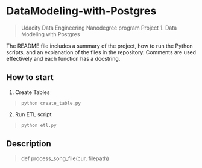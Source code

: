 DataModeling-with-Postgres
=============================
>Udacity Data Engineering Nanodegree program Project 1. Data Modeling with Postgres




The README file includes a summary of the project, how to run the Python scripts, and an explanation of the files in the repository. Comments are used effectively and each function has a docstring.

How to start
-------
1. Create Tables 
>    ```python create_table.py```
2. Run ETL script
> ```python etl.py```

Description
-----
> def process_song_file(cur, filepath)
